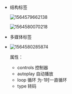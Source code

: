 - 结构标签

  ![1564579662138](C:\Users\Administrator\AppData\Roaming\Typora\typora-user-images\1564579662138.png)

  ![1564580070218](C:\Users\Administrator\AppData\Roaming\Typora\typora-user-images\1564580070218.png)

- 多媒体标签

- ![1564580285874](C:\Users\Administrator\AppData\Roaming\Typora\typora-user-images\1564580285874.png)

  属性： 

  - controls   控制器
  - autoplay   自动播放
  - loop     循环   为-1时一直循环
  - type      转码